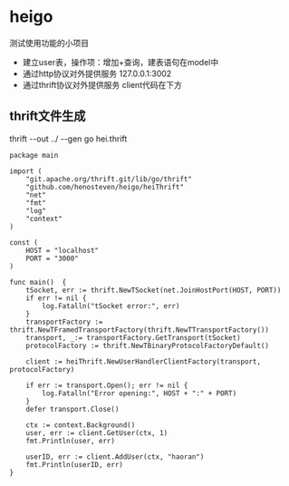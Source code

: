 # heigo
测试使用功能的小项目

* 建立user表，操作项：增加+查询，建表语句在model中
* 通过http协议对外提供服务 127.0.0.1:3002
* 通过thrift协议对外提供服务 client代码在下方

## thrift文件生成
thrift --out ../  --gen go hei.thrift


```
package main

import (
	"git.apache.org/thrift.git/lib/go/thrift"
	"github.com/henosteven/heigo/heiThrift"
	"net"
	"fmt"
	"log"
	"context"
)

const (
	HOST = "localhost"
	PORT = "3000"
)

func main()  {
	tSocket, err := thrift.NewTSocket(net.JoinHostPort(HOST, PORT))
	if err != nil {
		log.Fatalln("tSocket error:", err)
	}
	transportFactory := thrift.NewTFramedTransportFactory(thrift.NewTTransportFactory())
	transport, _:= transportFactory.GetTransport(tSocket)
	protocolFactory := thrift.NewTBinaryProtocolFactoryDefault()

	client := heiThrift.NewUserHandlerClientFactory(transport, protocolFactory)

	if err := transport.Open(); err != nil {
		log.Fatalln("Error opening:", HOST + ":" + PORT)
	}
	defer transport.Close()

	ctx := context.Background()
	user, err := client.GetUser(ctx, 1)
	fmt.Println(user, err)

	userID, err := client.AddUser(ctx, "haoran")
	fmt.Println(userID, err)
}
```